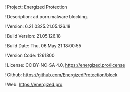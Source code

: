 ! Project: Energized Protection

! Description: ad.porn.malware blocking.

! Version: 6.21.0325.21.05.126.18

! Build Version: 21.05.126.18

! Build Date: Thu, 06 May 21 18:00:55

! Version Code: 1261800

! License: CC BY-NC-SA 4.0, https://energized.pro/license

! Github: https://github.com/EnergizedProtection/block

! Web: https://energized.pro
